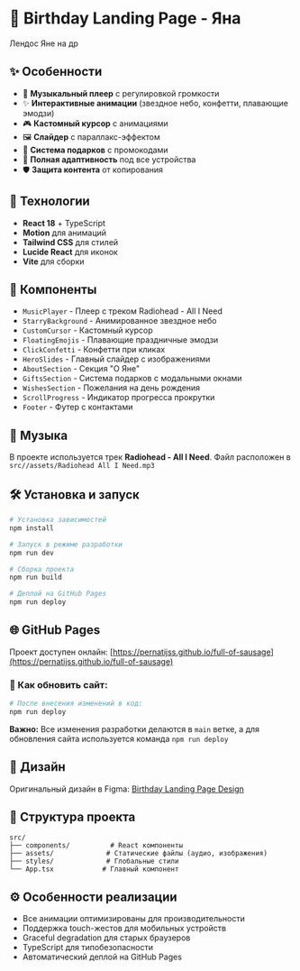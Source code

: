 # 🎉 Birthday Landing Page - Яна

Лендос Яне на др 

## ✨ Особенности

- 🎵 **Музыкальный плеер** с регулировкой громкости
- ✨ **Интерактивные анимации** (звездное небо, конфетти, плавающие эмодзи)
- 🎮 **Кастомный курсор** с анимациями
- 🖼️ **Слайдер** с параллакс-эффектом
- 🎁 **Система подарков** с промокодами
- 📱 **Полная адаптивность** под все устройства
- 🛡️ **Защита контента** от копирования

## 🚀 Технологии

- **React 18** + TypeScript
- **Motion** для анимаций
- **Tailwind CSS** для стилей
- **Lucide React** для иконок
- **Vite** для сборки

## 🎯 Компоненты

- `MusicPlayer` - Плеер с треком Radiohead - All I Need
- `StarryBackground` - Анимированное звездное небо
- `CustomCursor` - Кастомный курсор
- `FloatingEmojis` - Плавающие праздничные эмодзи
- `ClickConfetti` - Конфетти при кликах
- `HeroSlides` - Главный слайдер с изображениями
- `AboutSection` - Секция "О Яне"
- `GiftsSection` - Система подарков с модальными окнами
- `WishesSection` - Пожелания на день рождения
- `ScrollProgress` - Индикатор прогресса прокрутки
- `Footer` - Футер с контактами

## 🎵 Музыка

В проекте используется трек **Radiohead - All I Need**. Файл расположен в `src//assets/Radiohead All I Need.mp3`

## 🛠 Установка и запуск

```bash
# Установка зависимостей
npm install

# Запуск в режиме разработки
npm run dev

# Сборка проекта
npm run build

# Деплой на GitHub Pages
npm run deploy
```

## 🌐 GitHub Pages

Проект доступен онлайн: [https://pernatijss.github.io/full-of-sausage](https://pernatijss.github.io/full-of-sausage)

### 🚀 Как обновить сайт:

```bash
# После внесения изменений в код:
npm run deploy
```

**Важно:** Все изменения разработки делаются в `main` ветке, а для обновления сайта используется команда `npm run deploy`

## 🎨 Дизайн

Оригинальный дизайн в Figma: [Birthday Landing Page Design](https://www.figma.com/design/vJywgV71F6QS5zPQytQ9YO/Birthday-Landing-Page-Design)

## 📁 Структура проекта

```
src/
├── components/          # React компоненты
├── assets/             # Статические файлы (аудио, изображения)
├── styles/             # Глобальные стили
└── App.tsx            # Главный компонент
```

## ⚙️ Особенности реализации

- Все анимации оптимизированы для производительности
- Поддержка touch-жестов для мобильных устройств
- Graceful degradation для старых браузеров
- TypeScript для типобезопасности
- Автоматический деплой на GitHub Pages
